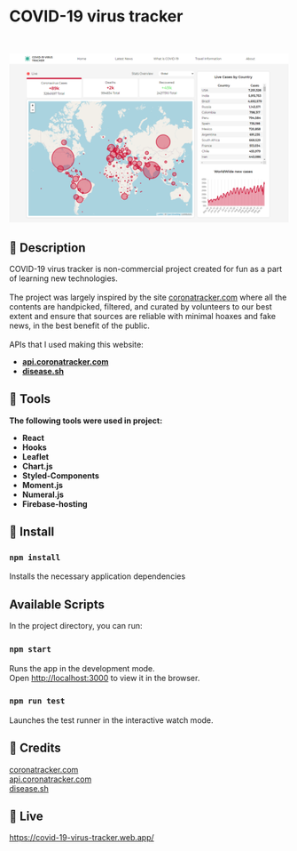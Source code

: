 # COVID-19 virus tracker

</br>

<p align="center">
  <img src="src/assets/images/image.png" alt="COVID-19-screenshot">
</p>

## :pencil: Description

COVID-19 virus tracker is non-commercial project created for fun as a part of learning new technologies.  
</br>
The project was largely inspired by the site [coronatracker.com](https://www.coronatracker.com/) where all the contents are handpicked, filtered, and curated by volunteers to our best extent and ensure that sources are reliable with minimal hoaxes and fake news, in the best benefit of the public.  
</br>
APIs that I used making this website:
</br>

- **[api.coronatracker.com](http://api.coronatracker.com/)**
- **[disease.sh](https://disease.sh/)**

## :wrench: Tools

**The following tools were used in project:**

- **React**
- **Hooks**
- **Leaflet**
- **Chart.js**
- **Styled-Components**
- **Moment.js**
- **Numeral.js**
- **Firebase-hosting**

## :construction_worker: Install

### `npm install`

Installs the necessary application dependencies

## Available Scripts

In the project directory, you can run:

### `npm start`

Runs the app in the development mode.<br />
Open [http://localhost:3000](http://localhost:3000) to view it in the browser.

### `npm run test`

Launches the test runner in the interactive watch mode.

## :clap: Credits

[coronatracker.com](https://www.coronatracker.com/)
</br>
[api.coronatracker.com](http://api.coronatracker.com/)
</br>
[disease.sh](https://disease.sh/)

## :movie_camera: Live

https://covid-19-virus-tracker.web.app/
